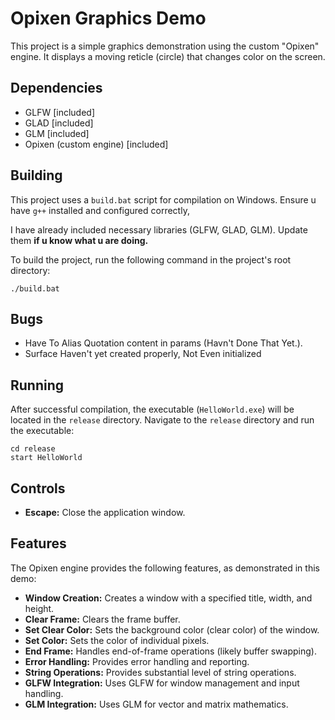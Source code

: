 # Opixen Graphics Demo

This project is a simple graphics demonstration using the custom "Opixen" engine. It displays a moving reticle (circle) that changes color on the screen.

## Dependencies

*   GLFW [included]
*   GLAD [included]
*   GLM [included]
*   Opixen (custom engine) [included]

## Building

This project uses a `build.bat` script for compilation on Windows. Ensure u have `g++` installed and configured correctly,

I have already included necessary libraries (GLFW, GLAD, GLM).
Update them **if u know what u are doing.**

To build the project, run the following command in the project's root directory:

```
./build.bat
```

## Bugs 
 - Have To Alias Quotation content in params (Havn't Done That Yet.).
 - Surface Haven't yet created properly, Not Even initialized

## Running

After successful compilation, the executable (`HelloWorld.exe`) will be located in the `release` directory. Navigate to the `release` directory and run the executable:

```
cd release
start HelloWorld
```

## Controls

*   **Escape:** Close the application window.

## Features

The Opixen engine provides the following features, as demonstrated in this demo:

*   **Window Creation:** Creates a window with a specified title, width, and height.
*   **Clear Frame:** Clears the frame buffer.
*   **Set Clear Color:** Sets the background color (clear color) of the window.
*   **Set Color:** Sets the color of individual pixels.
*   **End Frame:** Handles end-of-frame operations (likely buffer swapping).
*   **Error Handling:** Provides error handling and reporting.
*   **String Operations:** Provides substantial level of string operations.
*   **GLFW Integration:** Uses GLFW for window management and input handling.
*   **GLM Integration:** Uses GLM for vector and matrix mathematics.
